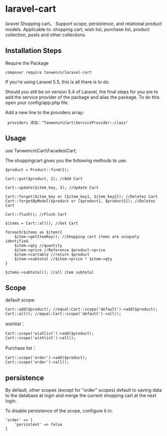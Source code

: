 # laravel-cart
laravel Shopping cart。
Support scope, persistence, and relational product models. 
Applicable to: shopping cart, wish list, purchase list, product collection, posts and other collections.

## Installation Steps

Require the Package

    composer require tanwencn/laravel-cart
 
 If you're using Laravel 5.5, this is all there is to do.
 
 Should you still be on version 5.4 of Laravel, the final steps for you are to add the service provider of the package and alias the package. To do this open your config/app.php file.
 
 Add a new line to the providers array:

     providers 添加："Tanwencn\Cart\ServiceProvider::class"
     
## Usage
use Tanwencn\Cart\Facades\Cart;

The shoppingcart gives you the following methods to use:
        
    $product = Product::find(1);
    
    Cart::put($product, 2); //Add Cart
    
    Cart::update($item_key, 3); //Update Cart
    
    Cart::forget($item_key or [$item_key1, $item_key2]); //Deletes Cart
    Cart::forgetByModel($product or [$product1, $product2]); //Deletes Cart
    
    Cart::flush(); //Flush Cart
          
    $items = Cart::all(); //Get Cart
    
    foreach($items as $item){
        $item->getItemKey(); //Shopping cart items are uniquely identified.
        $item->qty //quantity
        $item->price //Reference $product->price
        $item->cartable //return $product
        $item->subtotal //$item->price * $item->qty
    }
    
    $items->subtotal(); //all item subtotal

    
## Scope
    
default scope:

    Cart::add($product); //equal:Cart::scope('default')->add($product);
    Cart::all(); //equal:Cart::scope('default')->all();
    
wishlist：

    Cart::scope('wishlist')->add($product);
    Cart::scope('wishlist')->all();
    
Purchase list：

    Cart::scope('order')->add($product);
    Cart::scope('order')->all();

## persistence

By default, other scopes (except for "order" scopes) default to saving data to the database at login and merge the current shopping cart at the next login.

To disable persistence of the scope, configure it in:

    'order' => [
        'persistent' => false
    ]
    

    